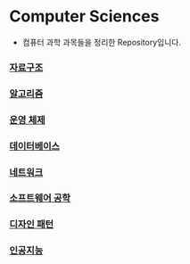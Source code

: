 # Computer Sciences  

- 컴퓨터 과학 과목들을 정리한 Repository입니다.  

[자료구조]: https://github.com/daehoon12/computer_science/tree/master/Data%20Structure  
[알고리즘]: https://github.com/daehoon12/computer_science/tree/master/Algorithm 
[운영 체제]: https://github.com/daehoon12/computer_science/tree/master/Operating%20System  
[데이터베이스]: https://github.com/daehoon12/computer_science/tree/master/Database  
[네트워크]: https://github.com/daehoon12/computer_science/tree/master/Computer%20Network    
[소프트웨어 공학]: https://github.com/daehoon12/computer_science  
[인공지능]: https://github.com/daehoon12/computer_science/tree/master/Artificial%20Intelligence     
[디자인 패턴]: https://github.com/daehoon12/computer_science/tree/master/Design%20Pattern  

### [자료구조]   
### [알고리즘]   
### [운영 체제]   
### [데이터베이스]   
### [네트워크]   
### [소프트웨어 공학]  
### [디자인 패턴]   
### [인공지능]   



  
 
 
 

